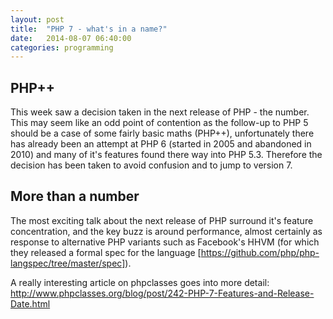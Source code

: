 ```yaml
---
layout: post
title:  "PHP 7 - what's in a name?"
date:   2014-08-07 06:40:00
categories: programming
---
```


## PHP++

This week saw a decision taken in the next release of PHP - the number. 
This may seem like an odd point of contention as the follow-up to PHP 5 should be a case of some fairly basic maths (PHP++), 
unfortunately there has already been an attempt at PHP 6 (started in 2005 and abandoned in 2010) and many of it's features found
there way into PHP 5.3. Therefore the decision has been taken to avoid confusion and to jump to version 7.

## More than a number

The most exciting talk about the next release of PHP surround it's feature concentration, and the key buzz is around performance,
almost certainly as response to alternative PHP variants such as Facebook's HHVM (for which they released a formal spec for the language [https://github.com/php/php-langspec/tree/master/spec]).

A really interesting article on phpclasses goes into more detail:
http://www.phpclasses.org/blog/post/242-PHP-7-Features-and-Release-Date.html

